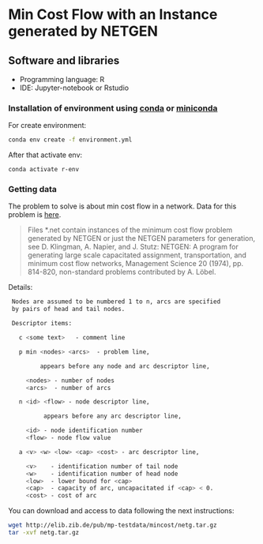 # Min Cost Flow with an Instance generated by NETGEN

## Software and libraries

- Programming language: R
- IDE: Jupyter-notebook or Rstudio

### Installation of environment using [conda](https://docs.anaconda.com/anaconda/install/linux/) or [miniconda](https://docs.conda.io/en/latest/miniconda.html)

For create environment:

```bash
conda env create -f environment.yml
```

After that activate env:

```
conda activate r-env
```

### Getting data

The problem to solve is about min cost flow in a network. Data for this problem is [here](http://elib.zib.de/pub/mp-testdata/mincost/netg/index.html). 

> Files *.net contain instances of the minimum cost flow problem generated by NETGEN or just the NETGEN parameters for generation, see D. Klingman, A. Napier, and J. Stutz: NETGEN: A program for generating large scale capacitated assignment, transportation, and minimum cost flow networks, Management Science 20 (1974), pp. 814-820, non-standard problems contributed by A. Löbel.


Details:

```bash
 Nodes are assumed to be numbered 1 to n, arcs are specified
 by pairs of head and tail nodes.

 Descriptor items:

   c <some text>   - comment line

   p min <nodes> <arcs>  - problem line, 

         appears before any node and arc descriptor line,

     <nodes> - number of nodes 
     <arcs>  - number of arcs 

   n <id> <flow> - node descriptor line,

          appears before any arc descriptor line,

     <id> - node identification number
     <flow> - node flow value

   a <v> <w> <low> <cap> <cost> - arc descriptor line,

     <v>    - identification number of tail node
     <w>    - identification number of head node
     <low>  - lower bound for <cap>
     <cap>  - capacity of arc, uncapacitated if <cap> < 0.
     <cost> - cost of arc
```

You can download and access to data following the next instructions:

```bash
wget http://elib.zib.de/pub/mp-testdata/mincost/netg.tar.gz
tar -xvf netg.tar.gz
```
